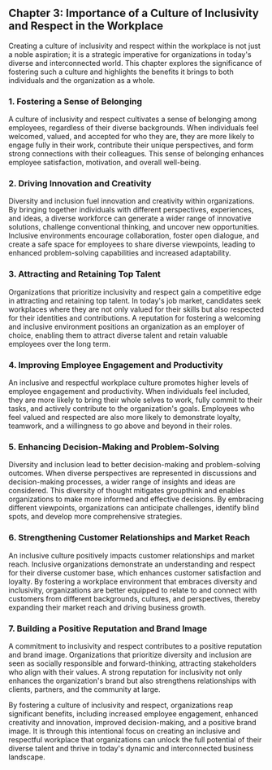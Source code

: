 Chapter 3: Importance of a Culture of Inclusivity and Respect in the Workplace
------------------------------------------------------------------------------

Creating a culture of inclusivity and respect within the workplace is not just a noble aspiration; it is a strategic imperative for organizations in today's diverse and interconnected world. This chapter explores the significance of fostering such a culture and highlights the benefits it brings to both individuals and the organization as a whole.

### **1. Fostering a Sense of Belonging**

A culture of inclusivity and respect cultivates a sense of belonging among employees, regardless of their diverse backgrounds. When individuals feel welcomed, valued, and accepted for who they are, they are more likely to engage fully in their work, contribute their unique perspectives, and form strong connections with their colleagues. This sense of belonging enhances employee satisfaction, motivation, and overall well-being.

### **2. Driving Innovation and Creativity**

Diversity and inclusion fuel innovation and creativity within organizations. By bringing together individuals with different perspectives, experiences, and ideas, a diverse workforce can generate a wider range of innovative solutions, challenge conventional thinking, and uncover new opportunities. Inclusive environments encourage collaboration, foster open dialogue, and create a safe space for employees to share diverse viewpoints, leading to enhanced problem-solving capabilities and increased adaptability.

### **3. Attracting and Retaining Top Talent**

Organizations that prioritize inclusivity and respect gain a competitive edge in attracting and retaining top talent. In today's job market, candidates seek workplaces where they are not only valued for their skills but also respected for their identities and contributions. A reputation for fostering a welcoming and inclusive environment positions an organization as an employer of choice, enabling them to attract diverse talent and retain valuable employees over the long term.

### **4. Improving Employee Engagement and Productivity**

An inclusive and respectful workplace culture promotes higher levels of employee engagement and productivity. When individuals feel included, they are more likely to bring their whole selves to work, fully commit to their tasks, and actively contribute to the organization's goals. Employees who feel valued and respected are also more likely to demonstrate loyalty, teamwork, and a willingness to go above and beyond in their roles.

### **5. Enhancing Decision-Making and Problem-Solving**

Diversity and inclusion lead to better decision-making and problem-solving outcomes. When diverse perspectives are represented in discussions and decision-making processes, a wider range of insights and ideas are considered. This diversity of thought mitigates groupthink and enables organizations to make more informed and effective decisions. By embracing different viewpoints, organizations can anticipate challenges, identify blind spots, and develop more comprehensive strategies.

### **6. Strengthening Customer Relationships and Market Reach**

An inclusive culture positively impacts customer relationships and market reach. Inclusive organizations demonstrate an understanding and respect for their diverse customer base, which enhances customer satisfaction and loyalty. By fostering a workplace environment that embraces diversity and inclusivity, organizations are better equipped to relate to and connect with customers from different backgrounds, cultures, and perspectives, thereby expanding their market reach and driving business growth.

### **7. Building a Positive Reputation and Brand Image**

A commitment to inclusivity and respect contributes to a positive reputation and brand image. Organizations that prioritize diversity and inclusion are seen as socially responsible and forward-thinking, attracting stakeholders who align with their values. A strong reputation for inclusivity not only enhances the organization's brand but also strengthens relationships with clients, partners, and the community at large.

By fostering a culture of inclusivity and respect, organizations reap significant benefits, including increased employee engagement, enhanced creativity and innovation, improved decision-making, and a positive brand image. It is through this intentional focus on creating an inclusive and respectful workplace that organizations can unlock the full potential of their diverse talent and thrive in today's dynamic and interconnected business landscape.

